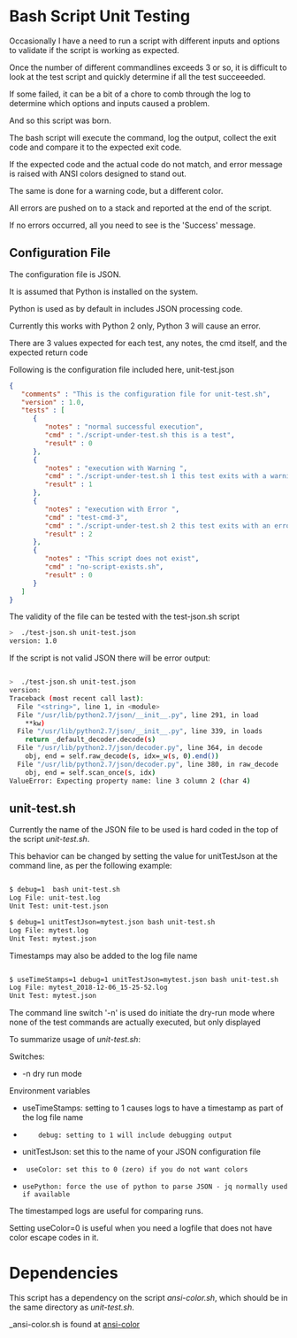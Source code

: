
# Bash Script Unit Testing

Occasionally I have a need to run a script with different inputs and options to validate if the script is working as expected.

Once the number of different commandlines exceeds 3 or so, it is difficult to look at the test script and quickly determine if all the test succeeeded.

If some failed, it can be a bit of a chore to comb through the log to determine which options and inputs caused a problem.

And so this script was born.

The bash script will execute the command, log the output, collect the exit code and compare it to the expected exit code.

If the expected code and the actual code do not match, and error message is raised with ANSI colors designed to stand out.

The same is done for a warning code, but a different color.

All errors are pushed on to a stack and reported at the end of the script.

If no errors occurred, all you need to see is the 'Success' message.


## Configuration File

The configuration file is JSON.

It is assumed that Python is installed on the system.

Python is used as by default in includes JSON processing code.

Currently this works with Python 2 only, Python 3 will cause an error.

There are 3 values expected for each test, any notes, the cmd itself, and the expected return code

Following is the configuration file included here, unit-test.json

```json
{
   "comments" : "This is the configuration file for unit-test.sh",
   "version" : 1.0,
   "tests" : [
      {
         "notes" : "normal successful execution",
         "cmd" : "./script-under-test.sh this is a test",
         "result" : 0
      },
      {
         "notes" : "execution with Warning ",
         "cmd" : "./script-under-test.sh 1 this test exits with a warning",
         "result" : 1
      },
      {
         "notes" : "execution with Error ",
         "cmd" : "test-cmd-3",
         "cmd" : "./script-under-test.sh 2 this test exits with an error",
         "result" : 2
      },
      {
         "notes" : "This script does not exist",
         "cmd" : "no-script-exists.sh",
         "result" : 0
      }
   ]
}
```

The validity of the file can be tested with the test-json.sh script

```bash
>  ./test-json.sh unit-test.json
version: 1.0
```

If the script is not valid JSON there will be error output:

```bash

>  ./test-json.sh unit-test.json
version:
Traceback (most recent call last):
  File "<string>", line 1, in <module>
  File "/usr/lib/python2.7/json/__init__.py", line 291, in load
    **kw)
  File "/usr/lib/python2.7/json/__init__.py", line 339, in loads
    return _default_decoder.decode(s)
  File "/usr/lib/python2.7/json/decoder.py", line 364, in decode
    obj, end = self.raw_decode(s, idx=_w(s, 0).end())
  File "/usr/lib/python2.7/json/decoder.py", line 380, in raw_decode
    obj, end = self.scan_once(s, idx)
ValueError: Expecting property name: line 3 column 2 (char 4)

```

## unit-test.sh

Currently the name of the JSON file to be used is hard coded in the top of the script _unit-test.sh_.

This behavior can be changed by setting the value for unitTestJson at the command line, as per the following example:

```bash

$ debug=1  bash unit-test.sh
Log File: unit-test.log
Unit Test: unit-test.json

$ debug=1 unitTestJson=mytest.json bash unit-test.sh
Log File: mytest.log
Unit Test: mytest.json

```
Timestamps may also be added to the log file name

```bash

$ useTimeStamps=1 debug=1 unitTestJson=mytest.json bash unit-test.sh
Log File: mytest_2018-12-06_15-25-52.log
Unit Test: mytest.json

```

The command line switch '-n' is used do initiate the dry-run mode where none of the test commands are actually executed, but only displayed

To summarize usage of _unit-test.sh_:

Switches:

 * -n dry run mode

Environment variables

 * useTimeStamps: setting to 1 causes logs to have a timestamp as part of the log file name
 *         debug: setting to 1 will include debugging output
 *  unitTestJson: set this to the name of your JSON configuration file
 *      useColor: set this to 0 (zero) if you do not want colors
 *     usePython: force the use of python to parse JSON - jq normally used if available

The timestamped logs are useful for comparing runs.

Setting useColor=0 is useful when you need a logfile that does not have color escape codes in it.

# Dependencies

This script has a dependency on the script _ansi-color.sh_, which  should be in the same directory as _unit-test.sh_.

_ansi-color.sh is found at [ansi-color](https://github.com/jkstill/ansi-colors)


